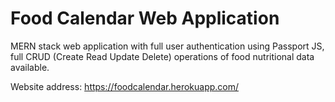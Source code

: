 # Food Calendar Web Application



MERN stack web application with full user authentication using Passport JS, full CRUD (Create Read Update Delete) operations of food nutritional data available.

Website address: https://foodcalendar.herokuapp.com/
